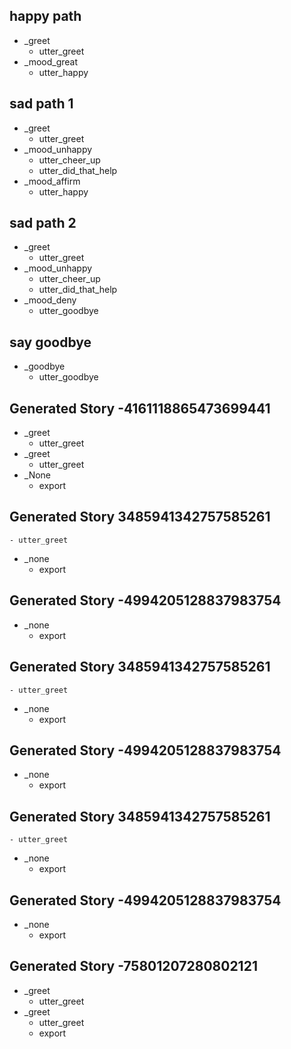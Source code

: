 ## happy path               <!-- name of the story - just for debugging -->
* _greet              
  - utter_greet
* _mood_great               <!-- user utterance, in format _intent[entities] -->
  - utter_happy

## sad path 1               <!-- this is already the start of the next story -->
* _greet
  - utter_greet             <!-- action of the bot to execute -->
* _mood_unhappy
  - utter_cheer_up
  - utter_did_that_help
* _mood_affirm
  - utter_happy

## sad path 2
* _greet
  - utter_greet
* _mood_unhappy
  - utter_cheer_up
  - utter_did_that_help
* _mood_deny
  - utter_goodbye

## say goodbye
* _goodbye
  - utter_goodbye
## Generated Story -4161118865473699441
* _greet
    - utter_greet
* _greet
    - utter_greet
* _None
    - export
## Generated Story 3485941342757585261
    - utter_greet
* _none
    - export
## Generated Story -4994205128837983754
* _none
    - export
## Generated Story 3485941342757585261
    - utter_greet
* _none
    - export
## Generated Story -4994205128837983754
* _none
    - export
## Generated Story 3485941342757585261
    - utter_greet
* _none
    - export
## Generated Story -4994205128837983754
* _none
    - export
## Generated Story -75801207280802121
* _greet
    - utter_greet
* _greet
    - utter_greet
    - export
